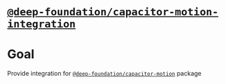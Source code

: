 # [`@deep-foundation/capacitor-motion-integration`](https://www.npmjs.com/package/@deep-foundation/capacitor-motion-integration)

# Goal

Provide integration for [`@deep-foundation/capacitor-motion`](https://www.npmjs.com/package/@deep-foundation/capacitor-motion) package
